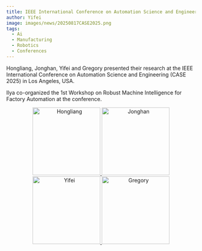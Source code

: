 ```yaml
---
title: IEEE International Conference on Automation Science and Engineering (CASE 2025)
author: Yifei
image: images/news/20250817CASE2025.png
tags:
  - Ai
  - Manufacturing
  - Robotics
  - Conferences
---
```


Hongliang, Jonghan, Yifei and Gregory presented their research at the IEEE International Conference on Automation Science and Engineering (CASE 2025) in Los Angeles, USA. 

Ilya co-organized the 1st Workshop on Robust Machine Intelligence for Factory Automation at the conference.


<p align="center">
  <a href="{{ '/members/1001_hongliang-li.html' | relative_url }}">
    <img src="{{ '/images/news/20250817Hongliang_CASE2025.png' | relative_url }}" alt="Hongliang" width="180">
  </a>
  <a href="{{ '/members/1003_jonghan-lim.html' | relative_url }}">
    <img src="{{ '/images/news/20250817Jonghan_CASE2025.png' | relative_url }}" alt="Jonghan" width="180">
  </a>
  <a href="{{ '/members/1004_yifei-li.html' | relative_url }}">
    <img src="{{ '/images/news/20250817Yifei_CASE2025.png' | relative_url }}" alt="Yifei" width="180">
  </a>
  <a href="{{ '/members/3001_gregory-beal.html' | relative_url }}">
    <img src="{{ '/images/news/20250817Gregory_CASE2025.png' | relative_url }}" alt="Gregory" width="180">
  </a>
</p>